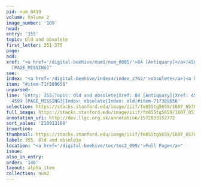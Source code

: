 ```yaml
---
pid: num_0419
volume: Volume 2
image_number: '109'
head:
entry: '355'
topic: Old and obsolete
first_letter: 351-375
page:
add:
xref: "<a href='/digital-beehive/num1/num_0085/'>84 [Antiquary]</a>|4507 [PAGE_MISSING]|4599
  [PAGE_MISSING]"
see:
index: "<a href='/digital-beehive/index4/index_2762/'>obsolete</a>|<a href='/digital-beehive/index4/index_2782/'>old</a>"
item: "#item-71f389656"
unparsed:
line: 'Entry: 355|Topic: Old and obsolete|Xref: 84 [Antiquary]|Xref: 4507 [PAGE_MISSING]|Xref:
  4599 [PAGE_MISSING]|Index: obsolete|Index: old|#item-71f389656'
selection: https://stacks.stanford.edu/image/iiif/fm855tg5659/1607_0576/335,3168,2966,780/full/0/default.jpg
full_image: https://stacks.stanford.edu/image/iiif/fm855tg5659/1607_0576/full/full/0/default.jpg
annotation_uri: http://dev.llgc.org.uk/annotation/1572033152772
sort_value: '210913168'
insertion:
thumbnail: https://stacks.stanford.edu/image/iiif/fm855tg5659/1607_0576/335,3168,600,180/250,/0/default.jpg
label: 355. Old and obsolete
location: "<a href='/digital-beehive/toc/toc2_099/'>Full Page</a>"
issue:
also_in_entry:
order: '146'
layout: alpha_item
collection: num2
---
```

